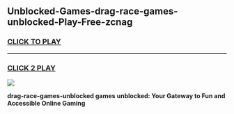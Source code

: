 
## Unblocked-Games-drag-race-games-unblocked-Play-Free-zcnag
<h3>
<a href="https://premium76.site?title=drag-race-games-unblocked&ref=20A">CLICK TO PLAY</a></h3>
<hr>

<h3>
<a href="https://premium76.site?title=drag-race-games-unblocked&ref=20A">CLICK 2 PLAY</a>
  
</h3>

<a href="https://premium76.site?title=drag-race-games-unblocked&ref=20A"><img src="https://clearcache.store/games.png"></a>


**drag-race-games-unblocked games unblocked: Your Gateway to Fun and Accessible Online Gaming**
